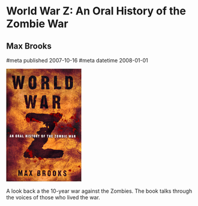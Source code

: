 # World War Z: An Oral History of the Zombie War
## Max Brooks
#meta published 2007-10-16
#meta datetime 2008-01-01

![World War Z: An Oral History of the Zombie War](covers/world-war-z.png)

A look back a the 10-year war against the Zombies.  The book
talks through the voices of those who lived the war.

